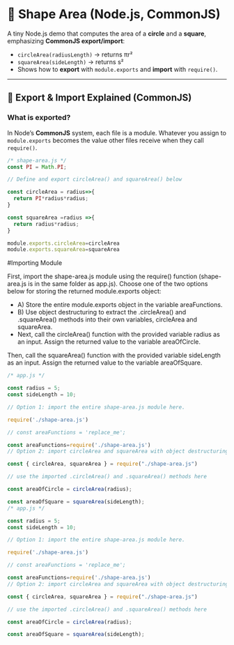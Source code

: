 # 🧮 Shape Area (Node.js, CommonJS)

A tiny Node.js demo that computes the area of a **circle** and a **square**, emphasizing **CommonJS export/import**:

- `circleArea(radiusLength)` → returns πr²  
- `squareArea(sideLength)` → returns s²  
- Shows how to **export** with `module.exports` and **import** with `require()`.

---

## 🔄 Export & Import Explained (CommonJS)

### What is exported?
In Node’s **CommonJS** system, each file is a module. Whatever you assign to `module.exports` becomes the value other files receive when they call `require()`.

```js
/* shape-area.js */
const PI = Math.PI;

// Define and export circleArea() and squareArea() below

const circleArea = radius=>{
  return PI*radius*radius;
}

const squareArea =radius =>{
  return radius*radius;
}

module.exports.circleArea=circleArea
module.exports.squareArea=squareArea
```
#Importing Module

First, import the shape-area.js module using the require() function (shape-area.js is in the same folder as app.js). Choose one of the two options below for storing the returned module.exports object:

 - A) Store the entire module.exports object in the variable areaFunctions.
 - B) Use object destructuring to extract the .circleArea() and .squareArea() methods into their own variables, circleArea and squareArea.
 - Next, call the circleArea() function with the provided variable radius as an input. Assign the returned value to the variable areaOfCircle.

Then, call the squareArea() function with the provided variable sideLength as an input. Assign the returned value to the variable areaOfSquare.



```js
/* app.js */ 

const radius = 5;
const sideLength = 10;

// Option 1: import the entire shape-area.js module here.

require('./shape-area.js')

// const areaFunctions = 'replace_me';

const areaFunctions=require('./shape-area.js')
// Option 2: import circleArea and squareArea with object destructuring

const { circleArea, squareArea } = require("./shape-area.js")

// use the imported .circleArea() and .squareArea() methods here

const areaOfCircle = circleArea(radius);

const areaOfSquare = squareArea(sideLength);
/* app.js */ 

const radius = 5;
const sideLength = 10;

// Option 1: import the entire shape-area.js module here.

require('./shape-area.js')

// const areaFunctions = 'replace_me';

const areaFunctions=require('./shape-area.js')
// Option 2: import circleArea and squareArea with object destructuring

const { circleArea, squareArea } = require("./shape-area.js")

// use the imported .circleArea() and .squareArea() methods here

const areaOfCircle = circleArea(radius);

const areaOfSquare = squareArea(sideLength);
```
